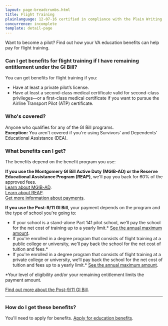 ```yaml
---
layout: page-breadcrumbs.html
title: Flight Training
plainlanguage: 12-07-16 certified in compliance with the Plain Writing Act
concurrence: incomplete
template: detail-page
---
```


<div class="va-introtext">

Want to become a pilot? Find out how your VA education benefits can help pay for flight training.

</div>


<div class="feature" markdown="1">
  
### Can I get benefits for flight training if I have remaining entitlement under the GI Bill?

You can get benefits for flight training if you:
- Have at least a private pilot’s license.
- Have at least a second-class medical certificate valid for second-class privileges—or a first-class medical certificate if you want to pursue the Airline Transport Pilot (ATP) certificate.

### Who's covered?

Anyone who qualifies for any of the GI Bill programs. <br />
**Exception:** You aren't covered if you're using Survivors’ and Dependents’ Educational Assistance (DEA).  

</div>

### What benefits can I get? 

The benefits depend on the benefit program you use:

**If you use the Montgomery GI Bill Active Duty (MGIB-AD) or the Reserve Educational Assistance Program (REAP)**, we'll pay you back for 60% of the approved fees.<br />
[Learn about MGIB-AD](/education/gi-bill/montgomery-active-duty/).<br />
[Learn about REAP](/education/other-educational-assistance-programs/reap/).<br />
[Get more information about payments](http://www.benefits.va.gov/gibill/resources/benefits_resources/rate_tables.asp). 

**If you use the Post-9/11 GI Bill**, your payment depends on the program and the type of school you're going to: 
- If your school is a stand-alone Part 141 pilot school, we’ll pay the school for the net cost of training up to a yearly limit.\* [See the annual maximum amount](http://www.benefits.va.gov/gibill/resources/benefits_resources/rate_tables.asp).
- If you're enrolled in a degree program that consists of flight training at a public college or university, we’ll pay back the school for the net cost of tuition and fees.\*
- If you're enrolled in a degree program that consists of flight training at a private college or university, we’ll pay back the school for the net cost of tuition and fees up to a yearly limit.\* [See the annual maximum amount](http://www.benefits.va.gov/gibill/resources/benefits_resources/rate_tables.asp).

\*Your level of eligibility and/or your remaining entitlement limits the payment amount. 

[Find out more about the Post-9/11 GI Bill](/education/gi-bill/post-9-11/). 


-----

### How do I get these benefits? 

You'll need to apply for benefits. [Apply for education benefits](/education/apply/).


